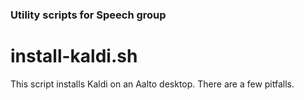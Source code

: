 ### Utility scripts for Speech group

# install-kaldi.sh
This script installs Kaldi on an Aalto desktop. There are a few pitfalls.
